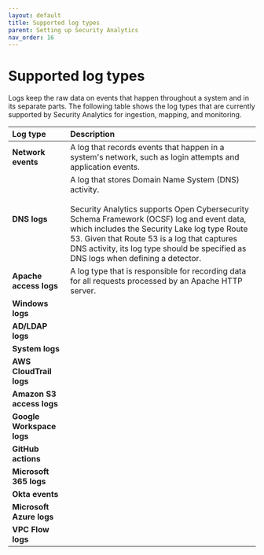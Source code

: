 ```yaml
---
layout: default
title: Supported log types
parent: Setting up Security Analytics
nav_order: 16
---
```



# Supported log types

Logs keep the raw data on events that happen throughout a system and in its separate parts. The following table shows the log types that are currently supported by Security Analytics for ingestion, mapping, and monitoring.

| Log type | Description |
| :--- |:--- |
| **Network events** | A log that records events that happen in a system's network, such as login attempts and application events. |
| **DNS logs** | A log that stores Domain Name System (DNS) activity. <br> <br> Security Analytics supports Open Cybersecurity Schema Framework (OCSF) log and event data, which includes the Security Lake log type Route 53. Given that Route 53 is a log that captures DNS activity, its log type should be specified as DNS logs when defining a detector. |
| **Apache access logs** | A log type that is responsible for recording data for all requests processed by an Apache HTTP server. 
| **Windows logs** | 
| **AD/LDAP logs** | 
| **System logs** | 
| **AWS CloudTrail logs** | 
| **Amazon S3 access logs** | 
| **Google Workspace logs** | 
| **GitHub actions** | 
| **Microsoft 365 logs** | 
| **Okta events** | 
| **Microsoft Azure logs** | 
| **VPC Flow logs** | 

